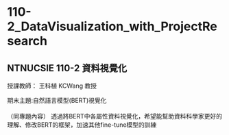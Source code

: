 # 110-2_DataVisualization_with_ProjectResearch
## NTNUCSIE 110-2 資料視覺化
授課教師： 王科植 KCWang 教授

期末主題:自然語言模型(BERT)視覺化<br>
<br>
（同專題內容）
透過將BERT中各屬性資料視覺化，希望能幫助資料科學家更好的理解、修改BERT的框架，加速其他fine-tune模型的訓練
